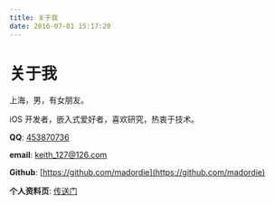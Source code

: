```yaml
---
title: 关于我
date: 2016-07-01 15:17:20
---
```

# 关于我
上海，男，有女朋友。

iOS 开发者，嵌入式爱好者，喜欢研究，热衷于技术。

**QQ**: [453870736](tencent://QQInterLive/?Cmd=2&Uin=495939026)

**email**: <keith_127@126.com>

**Github**: [https://github.com/madordie](https://github.com/madordie)

**个人资料页**: [传送门](https://madordie.github.io/2016/07/05/about-me/)